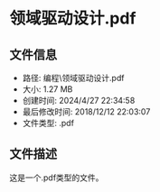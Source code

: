 ﻿# 领域驱动设计.pdf

## 文件信息
- 路径: 编程\领域驱动设计.pdf
- 大小: 1.27 MB
- 创建时间: 2024/4/27 22:34:58
- 最后修改时间: 2018/12/12 22:03:07
- 文件类型: .pdf

## 文件描述
这是一个.pdf类型的文件。

